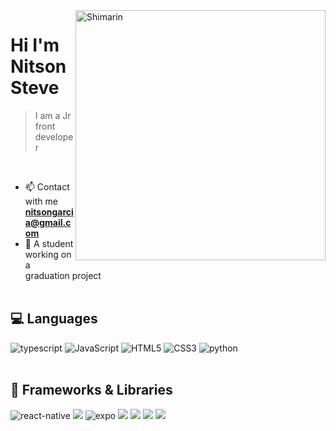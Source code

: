 <img align="right" width="400" alt="Shimarin" src="https://i.imgur.com/aNBi8Jf.png"/>
 
### <h1>Hi I'm Nitson Steve </h1>

> I am a Jr front developer 
<br />

- 📫 Contact with me **nitsongarcia@gmail.com**
- 📝 A student working on a graduation project
<br><br>

## 💻 Languages

<div>
  <img  alt = "typescript" src="https://img.shields.io/badge/typescript-3178C6.svg?style=for-the-badge&logo=typescript&logoColor=white"/>
  <img  alt = "JavaScript" src="https://img.shields.io/badge/javascript-%23323330.svg?style=for-the-badge&logo=javascript&logoColor=%23F7DF1E"/>
  <img  alt = "HTML5" src="https://img.shields.io/badge/html5-%23E34F26.svg?style=for-the-badge&logo=html5&logoColor=white"/>
  <img  alt = "CSS3" src="https://img.shields.io/badge/css3-%231572B6.svg?style=for-the-badge&logo=css3&logoColor=white"/>
  <img  alt = "python" src ="https://img.shields.io/badge/Python-14354C?style=for-the-badge&logo=python&logoColor=white"/>
 <br><br>
</div>

## 👾 Frameworks & Libraries
<div>
  <img src = "https://img.shields.io/badge/react_native-%2320232a.svg?style=for-the-badge&logo=react&logoColor=%2361DAFB" alt = "react-native" />
  <img src = "https://img.shields.io/badge/react-%2320232a.svg?style=for-the-badge&logo=react&logoColor=%2361DAFB"/>
  <img src = "https://img.shields.io/badge/expo-1C1E24?style=for-the-badge&logo=expo&logoColor=#D04A37" alt = "expo" />
  <img src = "https://img.shields.io/badge/tailwindcss-%2338B2AC.svg?style=for-the-badge&logo=tailwind-css&logoColor=white"/>
  <img src = "https://img.shields.io/badge/Flutter-%2302569B.svg?style=for-the-badge&logo=Flutter&logoColor=white" />
  <img src = "https://img.shields.io/badge/bootstrap-%238511FA.svg?style=for-the-badge&logo=bootstrap&logoColor=white" />
  <img src = "https://img.shields.io/badge/MUI-%230081CB.svg?style=for-the-badge&logo=mui&logoColor=white" />
</div>
